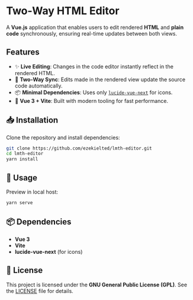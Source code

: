 # Two-Way HTML Editor

A **Vue.js** application that enables users to edit rendered **HTML** and **plain code** synchronously, ensuring real-time updates between both views.

## Features

- ✨ **Live Editing**: Changes in the code editor instantly reflect in the rendered HTML.
- 🔄 **Two-Way Sync**: Edits made in the rendered view update the source code automatically.
- 📦 **Minimal Dependencies**: Uses only [`lucide-vue-next`](https://www.npmjs.com/package/lucide-vue-next) for icons.
- 🚀 **Vue 3 + Vite**: Built with modern tooling for fast performance.

## 📥 Installation

Clone the repository and install dependencies:

```bash
git clone https://github.com/ezekielted/lmth-editor.git
cd lmth-editor
yarn install
```

## 🚀 Usage

Preview in local host:

```bash
yarn serve
```

## 📦 Dependencies

- **Vue 3**
- **Vite**
- **lucide-vue-next** (for icons)

## 📜 License

This project is licensed under the **GNU General Public License (GPL)**. See the [LICENSE](LICENSE) file for details.
